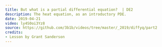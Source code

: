 ```yaml
---
title: But what is a partial differential equation?  | DE2
description: The heat equation, as an introductory PDE.
date: 2019-04-21
video: ly4S0oi3Yz8
source: https://github.com/3b1b/videos/tree/master/_2019/diffyq/part2
credits:
- Lesson by Grant Sanderson
---
```

